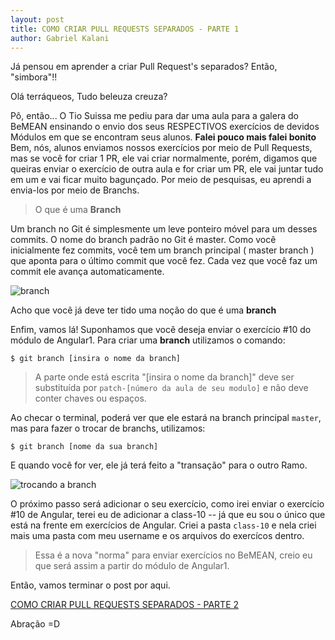 ```yaml
---
layout: post
title: COMO CRIAR PULL REQUESTS SEPARADOS - PARTE 1
author: Gabriel Kalani
---
```


Já pensou em aprender a criar Pull Request's separados?
Então, "simbora"!!



Olá terráqueos,
Tudo beleuza creuza?

Pô, então... O Tio Suissa me pediu para dar uma aula para a galera do BeMEAN ensinando o envio dos seus RESPECTIVOS exercícios de devidos Módulos em que se encontram seus alunos.
**Falei pouco mais falei bonito**
Bem, nós, alunos enviamos nossos exercícios por meio de Pull Requests, mas se você for criar 1 PR, ele vai criar normalmente, porém, digamos que queiras enviar o exercício de outra aula e for criar um PR, ele vai juntar tudo em um e vai ficar muito bagunçado.
Por meio de pesquisas, eu aprendi a envia-los por meio de Branchs.

> O que é uma **Branch**

Um branch no Git é simplesmente um leve ponteiro móvel para um desses commits. 
O nome do branch padrão no Git é master. Como você inicialmente fez commits, você tem um branch principal ( master branch ) que aponta para o último commit que você fez. 
Cada vez que você faz um commit ele avança automaticamente.

![branch](https://git-scm.com/figures/18333fig0303-tn.png)

Acho que você já deve ter tido uma noção do que é uma **branch**

Enfim, vamos lá!
Suponhamos que você deseja enviar o exercício #10 do módulo de Angular1.
Para criar uma **branch** utilizamos o comando:
```shell
$ git branch [insira o nome da branch]
```

> A parte onde está escrita "[insira o nome da branch]" deve ser substituída por `patch-[número da aula de seu modulo]` e não deve conter chaves ou espaços.

Ao checar o terminal, poderá ver que ele estará na branch principal `master`, mas para fazer o trocar de branchs, utilizamos:

```shell
$ git branch [nome da sua branch]
```

E quando você for ver, ele já terá feito a "transação" para o outro Ramo.

![trocando a branch](http://i.imgur.com/oKjBTvM.png)

O próximo passo será adicionar o seu exercício, como irei enviar o exercício #10 de Angular, terei eu de adicionar a class-10 -- já que eu sou o único que está na frente em exercícios de Angular.
Criei a pasta `class-10` e nela criei mais uma pasta com meu username e os arquivos do exercícos dentro.
> Essa é a nova "norma" para enviar exercícios no BeMEAN, creio eu que será assim a partir do módulo de Angular1.

Então, vamos terminar o post por aqui.

[COMO CRIAR PULL REQUESTS SEPARADOS - PARTE 2](https://gkal19.github.io/2016/07/11/pull-request-separados-2.html)

Abração =D
